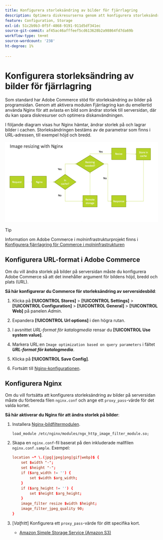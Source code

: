 ```yaml
---
title: Konfigurera storleksändring av bilder för fjärrlagring
description: Optimera diskresurserna genom att konfigurera storleksändring av bilder på serversidan.
feature: Configuration, Storage
exl-id: 51c2b9b3-0f5f-4868-9191-911d5df341ec
source-git-commit: af45ac46afffeef5cd613628b2a98864fd7da69b
workflow-type: tm+mt
source-wordcount: '238'
ht-degree: 1%

---
```


# Konfigurera storleksändring av bilder för fjärrlagring

Som standard har Adobe Commerce stöd för storleksändring av bilder på programsidan. Genom att aktivera modulen Fjärrlagring kan du emellertid använda Nginx för att avlasta en bild som ändrar storlek till serversidan, där du kan spara diskresurser och optimera diskanvändningen.

I följande diagram visas hur Nginx hämtar, ändrar storlek på och lagrar bilder i cachen. Storleksändringen bestäms av de parametrar som finns i URL-adressen, till exempel höjd och bredd.

![ändra storlek på bild](../../assets/configuration/remote-storage-nginx-image-resize.png)

>[!TIP]
>
>Information om Adobe Commerce i molninfrastrukturprojekt finns i [Konfigurera fjärrlagring för Commerce i molninfrastrukturen](cloud-support.md)

## Konfigurera URL-format i Adobe Commerce

Om du vill ändra storlek på bilder på serversidan måste du konfigurera Adobe Commerce så att det innehåller argument för bildens höjd, bredd och plats (URL).

**Så här konfigurerar du Commerce för storleksändring av serversidesbild**:

1. Klicka på **[!UICONTROL Stores]** > **[!UICONTROL Settings]** > **[!UICONTROL Configuration]** > **[!UICONTROL General]** > **[!UICONTROL Web]** på panelen _Admin_.

1. Expandera **[!UICONTROL Url options]** i den högra rutan.

1. I avsnittet _URL-format för katalogmedia_ rensar du **[!UICONTROL Use system value]**.

1. Markera URL:en `Image optimization based on query parameters` i fältet **_URL-format för katalogmedia_**.

1. Klicka på **[!UICONTROL Save Config]**.

1. Fortsätt till [Nginx-konfigurationen](#configure-nginx).

## Konfigurera Nginx

Om du vill fortsätta att konfigurera storleksändring av bilder på serversidan måste du förbereda filen `nginx.conf` och ange ett `proxy_pass`-värde för det valda kortet.

**Så här aktiverar du Nginx för att ändra storlek på bilder**:

1. Installera [Nginx-bildfiltermodulen][nginx-module].

   ```shell
   load_module /etc/nginx/modules/ngx_http_image_filter_module.so;
   ```

1. Skapa en `nginx.conf`-fil baserat på den inkluderade mallfilen `nginx.conf.sample`. Exempel:

   ```conf
   location ~* \.(jpg|jpeg|png|gif|webp)$ {
       set $width "-";
       set $height "-";
       if ($arg_width != '') {
           set $width $arg_width;
       }
       if ($arg_height != '') {
           set $height $arg_height;
       }
       image_filter resize $width $height;
       image_filter_jpeg_quality 90;
   }
   ```

1. [_Valfritt_] Konfigurera ett `proxy_pass`-värde för ditt specifika kort.

   - [Amazon Simple Storage Service (Amazon S3)](remote-storage-aws-s3.md)

<!-- link definitions -->

[nginx-module]: https://nginx.org/en/docs/http/ngx_http_image_filter_module.html

